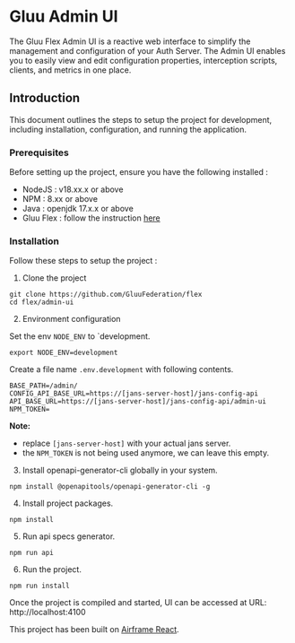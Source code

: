 # Gluu Admin UI

The Gluu Flex Admin UI is a reactive web interface to simplify the management and configuration of your Auth Server. The Admin UI enables you to easily view and edit configuration properties, interception scripts, clients, and metrics in one place.

## Introduction

This document outlines the steps to setup the project for development, including installation, configuration, and running the application.

### Prerequisites

Before setting up the project, ensure you have the following installed :

- NodeJS : v18.xx.x or above
- NPM : 8.xx or above
- Java : openjdk 17.x.x or above
- Gluu Flex : follow the instruction [here](https://github.com/GluuFederation/flex/tree/main/docker-flex-monolith)

### Installation

Follow these steps to setup the project :

1. Clone the project

```
git clone https://github.com/GluuFederation/flex
cd flex/admin-ui
```

2. Environment configuration

Set the env `NODE_ENV` to `development.

```
export NODE_ENV=development
```

Create a file name `.env.development` with following contents.

```
BASE_PATH=/admin/
CONFIG_API_BASE_URL=https://[jans-server-host]/jans-config-api
API_BASE_URL=https://[jans-server-host]/jans-config-api/admin-ui
NPM_TOKEN=
```

**Note:**

- replace `[jans-server-host]` with your actual jans server.
- the `NPM_TOKEN` is not being used anymore, we can leave this empty.

3. Install openapi-generator-cli globally in your system.

```
npm install @openapitools/openapi-generator-cli -g
```

4. Install project packages.

```
npm install
```

5. Run api specs generator.

```
npm run api
```

6. Run the project.

```
npm run install
```

Once the project is compiled and started, UI can be accessed at URL: http://localhost:4100

This project has been built on [Airframe React](https://github.com/0wczar/airframe-react).

